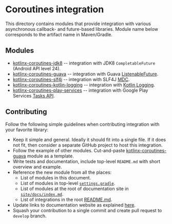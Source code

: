 # Coroutines integration

This directory contains modules that provide integration with various asynchronous callback- and future-based libraries.
Module name below corresponds to the artifact name in Maven/Gradle.

## Modules

* [kotlinx-coroutines-jdk8](kotlinx-coroutines-jdk8/README.md) -- integration with JDK8 `CompletableFuture` (Android API level 24).
* [kotlinx-coroutines-guava](kotlinx-coroutines-guava/README.md) -- integration with Guava [ListenableFuture](https://github.com/google/guava/wiki/ListenableFutureExplained).
* [kotlinx-coroutines-slf4j](kotlinx-coroutines-slf4j/README.md) -- integration with SLF4J [MDC](https://logback.qos.ch/manual/mdc.html).
* [kotlinx-coroutines-kotlin-logging](kotlinx-coroutines-kotlin-logging/README.md) -- integration with [Kotlin Logging](https://github.com/MicroUtils/kotlin-logging).
* [kotlinx-coroutines-play-services](kotlinx-coroutines-play-services) -- integration with Google Play Services [Tasks API](https://developers.google.com/android/guides/tasks).

## Contributing

Follow the following simple guidelines when contributing integration with your favorite library:

* Keep it simple and general. Ideally it should fit into a single file. If it does not fit, then consider
  a separate GitHub project to host this integration.
* Follow the example of other modules. 
  Cut-and-paste [kotlinx-coroutines-guava](kotlinx-coroutines-guava) module as a template.
* Write tests and documentation, include top-level `README.md` with short overview and example.
* Reference the new module from all the places:
  * List of modules in this document.
  * List of modules in top-level [`settings.gradle`](../settings.gradle).
  * List of modules at the root of documentation site in [`site/docs/index.md`](../site/docs/index.md).
  * List of integrations in the root [README.md](../README.md).
* Update links to documentation website as explained [here](../knit/README.md#usage).
* Squash your contribution to a single commit and create pull request to `develop` branch.
